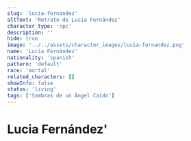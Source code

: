 ```yaml
---
slug: 'lucia-fernandez'
altText: 'Retrato de Lucia Fernández'
character_type: 'npc'
description: ''
hide: true
image: '../../assets/character_images/lucia-fernandez.png'
name: 'Lucia Fernández'
nationality: 'spanish'
pattern: 'default'
race: 'mortal'
related_characters: []
showInfo: false
status: 'living'
tags: ['Sombras de un Ángel Caído']
---
```


# Lucia Fernández'
